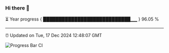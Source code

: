 ### Hi there 👋

⏳ Year progress { ████████████████████████████▁▁ } 96.05 %

---

⏰ Updated on Tue, 17 Dec 2024 12:48:07 GMT

![Progress Bar CI](https://github.com/ZhaoGui/ZhaoGui/workflows/Progress%20Bar%20CI/badge.svg)
